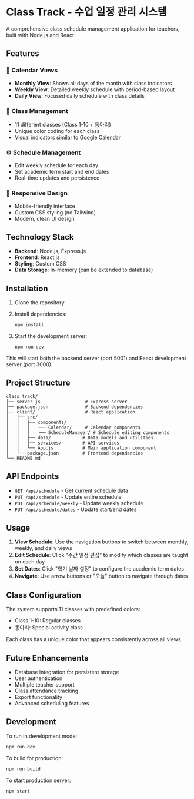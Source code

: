 # Class Track - 수업 일정 관리 시스템

A comprehensive class schedule management application for teachers, built with Node.js and React.

## Features

### 📅 Calendar Views
- **Monthly View**: Shows all days of the month with class indicators
- **Weekly View**: Detailed weekly schedule with period-based layout
- **Daily View**: Focused daily schedule with class details

### 🎨 Class Management
- 11 different classes (Class 1-10 + 동아리)
- Unique color coding for each class
- Visual indicators similar to Google Calendar

### ⚙️ Schedule Management
- Edit weekly schedule for each day
- Set academic term start and end dates
- Real-time updates and persistence

### 📱 Responsive Design
- Mobile-friendly interface
- Custom CSS styling (no Tailwind)
- Modern, clean UI design

## Technology Stack

- **Backend**: Node.js, Express.js
- **Frontend**: React.js
- **Styling**: Custom CSS
- **Data Storage**: In-memory (can be extended to database)

## Installation

1. Clone the repository
2. Install dependencies:
   ```bash
   npm install
   ```

3. Start the development server:
   ```bash
   npm run dev
   ```

This will start both the backend server (port 5001) and React development server (port 3000).

## Project Structure

```
class_track/
├── server.js                 # Express server
├── package.json              # Backend dependencies
├── client/                   # React application
│   ├── src/
│   │   ├── components/
│   │   │   ├── Calendar/     # Calendar components
│   │   │   └── ScheduleManager/ # Schedule editing components
│   │   ├── data/            # Data models and utilities
│   │   ├── services/        # API services
│   │   └── App.js           # Main application component
│   └── package.json         # Frontend dependencies
└── README.md
```

## API Endpoints

- `GET /api/schedule` - Get current schedule data
- `PUT /api/schedule` - Update entire schedule
- `PUT /api/schedule/weekly` - Update weekly schedule
- `PUT /api/schedule/dates` - Update start/end dates

## Usage

1. **View Schedule**: Use the navigation buttons to switch between monthly, weekly, and daily views
2. **Edit Schedule**: Click "주간 일정 편집" to modify which classes are taught on each day
3. **Set Dates**: Click "학기 날짜 설정" to configure the academic term dates
4. **Navigate**: Use arrow buttons or "오늘" button to navigate through dates

## Class Configuration

The system supports 11 classes with predefined colors:
- Class 1-10: Regular classes
- 동아리: Special activity class

Each class has a unique color that appears consistently across all views.

## Future Enhancements

- Database integration for persistent storage
- User authentication
- Multiple teacher support
- Class attendance tracking
- Export functionality
- Advanced scheduling features

## Development

To run in development mode:
```bash
npm run dev
```

To build for production:
```bash
npm run build
```

To start production server:
```bash
npm start
```
